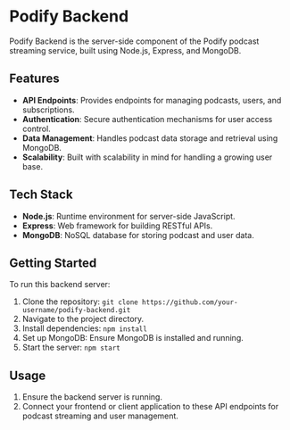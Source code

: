 # Podify Backend

Podify Backend is the server-side component of the Podify podcast streaming service, built using Node.js, Express, and MongoDB.

## Features

- **API Endpoints**: Provides endpoints for managing podcasts, users, and subscriptions.
- **Authentication**: Secure authentication mechanisms for user access control.
- **Data Management**: Handles podcast data storage and retrieval using MongoDB.
- **Scalability**: Built with scalability in mind for handling a growing user base.

## Tech Stack

- **Node.js**: Runtime environment for server-side JavaScript.
- **Express**: Web framework for building RESTful APIs.
- **MongoDB**: NoSQL database for storing podcast and user data.

## Getting Started

To run this backend server:

1. Clone the repository: `git clone https://github.com/your-username/podify-backend.git`
2. Navigate to the project directory.
3. Install dependencies: `npm install`
4. Set up MongoDB: Ensure MongoDB is installed and running.
5. Start the server: `npm start`

## Usage

1. Ensure the backend server is running.
2. Connect your frontend or client application to these API endpoints for podcast streaming and user management.

